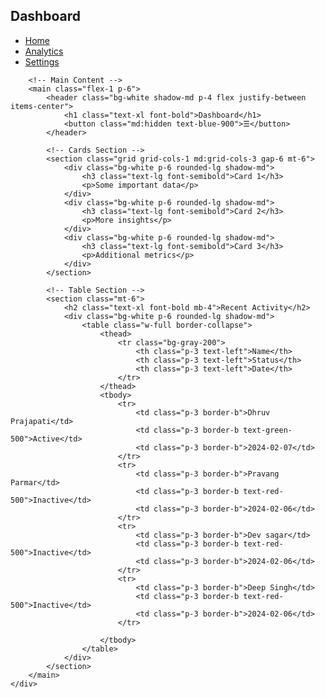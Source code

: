 <!DOCTYPE html>
<html lang="en">
<head>
    <meta charset="UTF-8">
    <meta name="viewport" content="width=device-width, initial-scale=1.0">
    <title>Responsive Dashboard</title>
    <script src="https://cdn.tailwindcss.com"></script>
</head>
<body class="bg-gray-100">
    <div class="flex h-screen">
        <!-- Sidebar -->
        <aside class="w-64 bg-red-900 text-white p-5 hidden md:block">
            <h2 class="text-2xl font-bold mb-6">Dashboard</h2>
            <ul>
                <li class="mb-4"><a href="#" class="hover:text-blue-100">Home</a></li>
                <li class="mb-4"><a href="#" class="hover:text-blue-100">Analytics</a></li>
                <li class="mb-4"><a href="#" class="hover:text-blue-100">Settings</a></li>
            </ul>
        </aside>
        
        <!-- Main Content -->
        <main class="flex-1 p-6">
            <header class="bg-white shadow-md p-4 flex justify-between items-center">
                <h1 class="text-xl font-bold">Dashboard</h1>
                <button class="md:hidden text-blue-900">☰</button>
            </header>
            
            <!-- Cards Section -->
            <section class="grid grid-cols-1 md:grid-cols-3 gap-6 mt-6">
                <div class="bg-white p-6 rounded-lg shadow-md">
                    <h3 class="text-lg font-semibold">Card 1</h3>
                    <p>Some important data</p>
                </div>
                <div class="bg-white p-6 rounded-lg shadow-md">
                    <h3 class="text-lg font-semibold">Card 2</h3>
                    <p>More insights</p>
                </div>
                <div class="bg-white p-6 rounded-lg shadow-md">
                    <h3 class="text-lg font-semibold">Card 3</h3>
                    <p>Additional metrics</p>
                </div>
            </section>
            
            <!-- Table Section -->
            <section class="mt-6">
                <h2 class="text-xl font-bold mb-4">Recent Activity</h2>
                <div class="bg-white p-6 rounded-lg shadow-md">
                    <table class="w-full border-collapse">
                        <thead>
                            <tr class="bg-gray-200">
                                <th class="p-3 text-left">Name</th>
                                <th class="p-3 text-left">Status</th>
                                <th class="p-3 text-left">Date</th>
                            </tr>
                        </thead>
                        <tbody>
                            <tr>
                                <td class="p-3 border-b">Dhruv Prajapati</td>
                                <td class="p-3 border-b text-green-500">Active</td>
                                <td class="p-3 border-b">2024-02-07</td>
                            </tr>
                            <tr>
                                <td class="p-3 border-b">Pravang Parmar</td>
                                <td class="p-3 border-b text-red-500">Inactive</td>
                                <td class="p-3 border-b">2024-02-06</td>
                            </tr>
                            <tr>
                                <td class="p-3 border-b">Dev sagar</td>
                                <td class="p-3 border-b text-red-500">Inactive</td>
                                <td class="p-3 border-b">2024-02-06</td>
                            </tr>
                            <tr>
                                <td class="p-3 border-b">Deep Singh</td>
                                <td class="p-3 border-b text-red-500">Inactive</td>
                                <td class="p-3 border-b">2024-02-06</td>
                            </tr>
  
                        </tbody>
                    </table>
                </div>
            </section>
        </main>
    </div>
</body>
</html>
